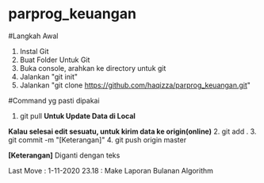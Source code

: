 # parprog_keuangan

#Langkah Awal
1. Instal Git
2. Buat Folder Untuk Git
3. Buka console, arahkan ke directory untuk git
4. Jalankan "git init"
5. Jalankan "git clone https://github.com/haqizza/parprog_keuangan.git"

#Command yg pasti dipakai

1. git pull __Untuk Update Data di Local__

__Kalau selesai edit sesuatu, untuk kirim data ke origin(online)__
2. git add .
3. git commit -m "[Keterangan]"
4. git push origin master

__[Keterangan]__ Diganti dengan teks



Last Move :
1-11-2020 23.18 : Make Laporan Bulanan Algorithm
